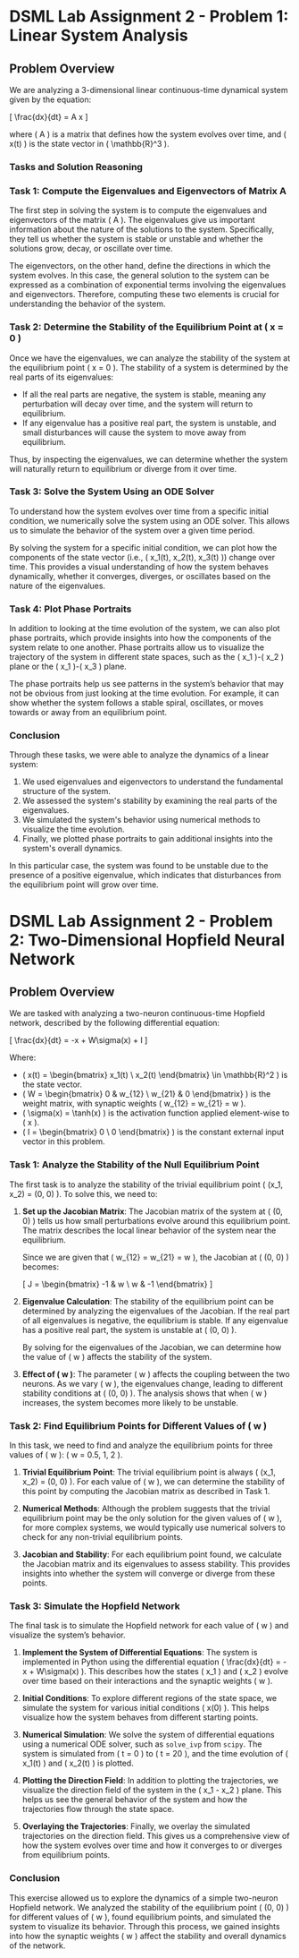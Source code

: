 # DSML Lab Assignment 2 - Problem 1: Linear System Analysis

## Problem Overview

We are analyzing a 3-dimensional linear continuous-time dynamical system given by the equation:

\[
\frac{dx}{dt} = A x
\]

where \( A \) is a matrix that defines how the system evolves over time, and \( x(t) \) is the state vector in \( \mathbb{R}^3 \).

### Tasks and Solution Reasoning

### Task 1: Compute the Eigenvalues and Eigenvectors of Matrix A

The first step in solving the system is to compute the eigenvalues and eigenvectors of the matrix \( A \). The eigenvalues give us important information about the nature of the solutions to the system. Specifically, they tell us whether the system is stable or unstable and whether the solutions grow, decay, or oscillate over time. 

The eigenvectors, on the other hand, define the directions in which the system evolves. In this case, the general solution to the system can be expressed as a combination of exponential terms involving the eigenvalues and eigenvectors. Therefore, computing these two elements is crucial for understanding the behavior of the system.

### Task 2: Determine the Stability of the Equilibrium Point at \( x = 0 \)

Once we have the eigenvalues, we can analyze the stability of the system at the equilibrium point \( x = 0 \). The stability of a system is determined by the real parts of its eigenvalues:
- If all the real parts are negative, the system is stable, meaning any perturbation will decay over time, and the system will return to equilibrium.
- If any eigenvalue has a positive real part, the system is unstable, and small disturbances will cause the system to move away from equilibrium.

Thus, by inspecting the eigenvalues, we can determine whether the system will naturally return to equilibrium or diverge from it over time.

### Task 3: Solve the System Using an ODE Solver

To understand how the system evolves over time from a specific initial condition, we numerically solve the system using an ODE solver. This allows us to simulate the behavior of the system over a given time period.

By solving the system for a specific initial condition, we can plot how the components of the state vector (i.e., \( x_1(t), x_2(t), x_3(t) \)) change over time. This provides a visual understanding of how the system behaves dynamically, whether it converges, diverges, or oscillates based on the nature of the eigenvalues.

### Task 4: Plot Phase Portraits

In addition to looking at the time evolution of the system, we can also plot phase portraits, which provide insights into how the components of the system relate to one another. Phase portraits allow us to visualize the trajectory of the system in different state spaces, such as the \( x_1 \)-\( x_2 \) plane or the \( x_1 \)-\( x_3 \) plane.

The phase portraits help us see patterns in the system’s behavior that may not be obvious from just looking at the time evolution. For example, it can show whether the system follows a stable spiral, oscillates, or moves towards or away from an equilibrium point.

### Conclusion

Through these tasks, we were able to analyze the dynamics of a linear system:
1. We used eigenvalues and eigenvectors to understand the fundamental structure of the system.
2. We assessed the system's stability by examining the real parts of the eigenvalues.
3. We simulated the system's behavior using numerical methods to visualize the time evolution.
4. Finally, we plotted phase portraits to gain additional insights into the system's overall dynamics.

In this particular case, the system was found to be unstable due to the presence of a positive eigenvalue, which indicates that disturbances from the equilibrium point will grow over time.


# DSML Lab Assignment 2 - Problem 2: Two-Dimensional Hopfield Neural Network

## Problem Overview

We are tasked with analyzing a two-neuron continuous-time Hopfield network, described by the following differential equation:

\[
\frac{dx}{dt} = -x + W\sigma(x) + I
\]

Where:
- \( x(t) = \begin{bmatrix} x_1(t) \\ x_2(t) \end{bmatrix} \in \mathbb{R}^2 \) is the state vector.
- \( W = \begin{bmatrix} 0 & w_{12} \\ w_{21} & 0 \end{bmatrix} \) is the weight matrix, with synaptic weights \( w_{12} = w_{21} = w \).
- \( \sigma(x) = \tanh(x) \) is the activation function applied element-wise to \( x \).
- \( I = \begin{bmatrix} 0 \\ 0 \end{bmatrix} \) is the constant external input vector in this problem.

### Task 1: Analyze the Stability of the Null Equilibrium Point

The first task is to analyze the stability of the trivial equilibrium point \( (x_1, x_2) = (0, 0) \). To solve this, we need to:

1. **Set up the Jacobian Matrix**:
   The Jacobian matrix of the system at \( (0, 0) \) tells us how small perturbations evolve around this equilibrium point. The matrix describes the local linear behavior of the system near the equilibrium.
   
   Since we are given that \( w_{12} = w_{21} = w \), the Jacobian at \( (0, 0) \) becomes:
   
   \[
   J = \begin{bmatrix} -1 & w \\ w & -1 \end{bmatrix}
   \]

2. **Eigenvalue Calculation**:
   The stability of the equilibrium point can be determined by analyzing the eigenvalues of the Jacobian. If the real part of all eigenvalues is negative, the equilibrium is stable. If any eigenvalue has a positive real part, the system is unstable at \( (0, 0) \).
   
   By solving for the eigenvalues of the Jacobian, we can determine how the value of \( w \) affects the stability of the system.

3. **Effect of \( w \)**:
   The parameter \( w \) affects the coupling between the two neurons. As we vary \( w \), the eigenvalues change, leading to different stability conditions at \( (0, 0) \). The analysis shows that when \( w \) increases, the system becomes more likely to be unstable.

### Task 2: Find Equilibrium Points for Different Values of \( w \)

In this task, we need to find and analyze the equilibrium points for three values of \( w \): \( w = 0.5, 1, 2 \).

1. **Trivial Equilibrium Point**:
   The trivial equilibrium point is always \( (x_1, x_2) = (0, 0) \). For each value of \( w \), we can determine the stability of this point by computing the Jacobian matrix as described in Task 1.

2. **Numerical Methods**:
   Although the problem suggests that the trivial equilibrium point may be the only solution for the given values of \( w \), for more complex systems, we would typically use numerical solvers to check for any non-trivial equilibrium points.

3. **Jacobian and Stability**:
   For each equilibrium point found, we calculate the Jacobian matrix and its eigenvalues to assess stability. This provides insights into whether the system will converge or diverge from these points.

### Task 3: Simulate the Hopfield Network

The final task is to simulate the Hopfield network for each value of \( w \) and visualize the system’s behavior.

1. **Implement the System of Differential Equations**:
   The system is implemented in Python using the differential equation \( \frac{dx}{dt} = -x + W\sigma(x) \). This describes how the states \( x_1 \) and \( x_2 \) evolve over time based on their interactions and the synaptic weights \( w \).

2. **Initial Conditions**:
   To explore different regions of the state space, we simulate the system for various initial conditions \( x(0) \). This helps visualize how the system behaves from different starting points.

3. **Numerical Simulation**:
   We solve the system of differential equations using a numerical ODE solver, such as `solve_ivp` from `scipy`. The system is simulated from \( t = 0 \) to \( t = 20 \), and the time evolution of \( x_1(t) \) and \( x_2(t) \) is plotted.

4. **Plotting the Direction Field**:
   In addition to plotting the trajectories, we visualize the direction field of the system in the \( x_1 - x_2 \) plane. This helps us see the general behavior of the system and how the trajectories flow through the state space.

5. **Overlaying the Trajectories**:
   Finally, we overlay the simulated trajectories on the direction field. This gives us a comprehensive view of how the system evolves over time and how it converges to or diverges from equilibrium points.

### Conclusion

This exercise allowed us to explore the dynamics of a simple two-neuron Hopfield network. We analyzed the stability of the equilibrium point \( (0, 0) \) for different values of \( w \), found equilibrium points, and simulated the system to visualize its behavior. Through this process, we gained insights into how the synaptic weights \( w \) affect the stability and overall dynamics of the network.
